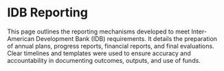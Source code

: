 # IDB Reporting

This page outlines the reporting mechanisms developed to meet Inter-American Development Bank (IDB) requirements. It details the preparation of annual plans, progress reports, financial reports, and final evaluations. Clear timelines and templates were used to ensure accuracy and accountability in documenting outcomes, outputs, and use of funds.
